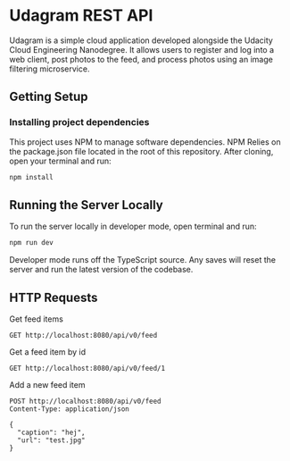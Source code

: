 # Udagram REST API

Udagram is a simple cloud application developed alongside the Udacity Cloud Engineering Nanodegree.
It allows users to register and log into a web client, post photos to the feed, and process photos using an image filtering microservice.

## Getting Setup

### Installing project dependencies

This project uses NPM to manage software dependencies. NPM Relies on the package.json file located in the root of this repository. After cloning, open your terminal and run:
```bash
npm install
```

## Running the Server Locally
To run the server locally in developer mode, open terminal and run:
```bash
npm run dev
```

Developer mode runs off the TypeScript source. Any saves will reset the server and run the latest version of the codebase. 

## HTTP Requests

Get feed items
```http
GET http://localhost:8080/api/v0/feed
```

Get a feed item by id
```http
GET http://localhost:8080/api/v0/feed/1
```

Add a new feed item
```http
POST http://localhost:8080/api/v0/feed
Content-Type: application/json

{
  "caption": "hej",
  "url": "test.jpg"
}
```
